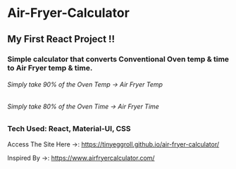 # Air-Fryer-Calculator


## My First React Project !!
### Simple calculator that converts Conventional Oven temp & time to Air Fryer temp & time.

###### Simply take 90% of the Oven Temp -> Air Fryer Temp
###### Simply take 80% of the Oven Time -> Air Fryer Time


### Tech Used: React, Material-UI, CSS 

Access The Site Here ->: https://tinyeggroll.github.io/air-fryer-calculator/

Inspired By ->: https://www.airfryercalculator.com/
